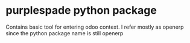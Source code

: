 # purplespade python package

Contains basic tool for entering odoo context.
I refer mostly as openerp since the python package name is still
openerp

